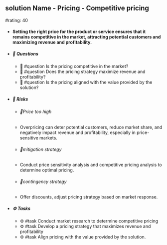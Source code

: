 ## solution Name - Pricing - Competitive pricing
#rating: 40
- #### Setting the right price for the product or service ensures that it remains competitive in the market, attracting potential customers and maximizing revenue and profitability.
- ##### 💭 Questions
  - 💭 #question Is the pricing competitive in the market?
  - 💭 #question Does the pricing strategy maximize revenue and profitability?
  - 💭 #question Is the pricing aligned with the value provided by the solution?
- ##### 🚨 Risks

  - ###### 🚨Price too high
  - Overpricing can deter potential customers, reduce market share, and negatively impact revenue and profitability, especially in price-sensitive markets.
  - ###### 🚨mitigation strategy
  - Conduct price sensitivity analysis and competitive pricing analysis to determine optimal pricing.
  - ###### 🚨contingency strategy
  - Offer discounts, adjust pricing strategy based on market response.
- ##### ⚙️ Tasks
  - ⚙️ #task Conduct market research to determine competitive pricing
  - ⚙️ #task  Develop a pricing strategy that maximizes revenue and profitability
  - ⚙️ #task  Align pricing with the value provided by the solution.


